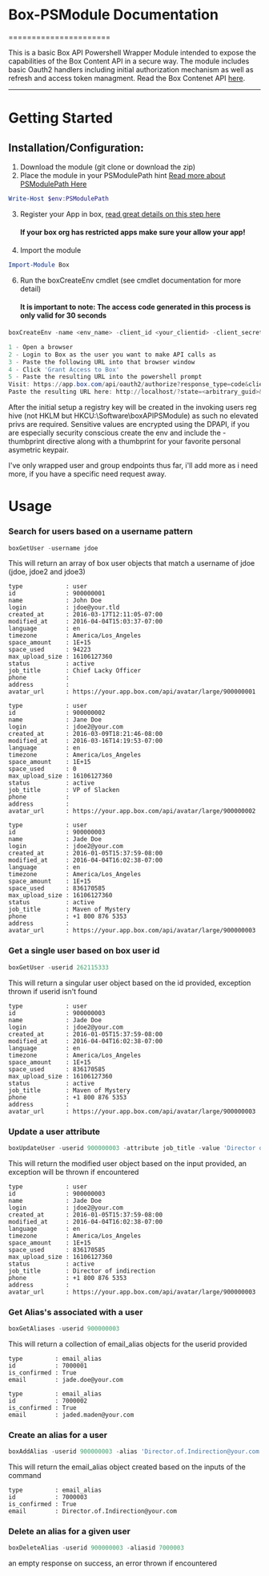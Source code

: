 # Box-PSModule Documentation
======================

This is a basic Box API Powershell Wrapper Module intended to expose the capabilities of the Box Content API in a secure way.  The module includes basic Oauth2 handlers including initial authorization mechanism as well as refresh and access token managment. Read the Box Contenet API [here](https://box-content.readme.io/reference).

--------

# Getting Started
## Installation/Configuration:
1. Download the module (git clone or download the zip)
2. Place the module in your PSModulePath hint [Read more about PSModulePath Here](https://msdn.microsoft.com/en-us/library/dd878324%28v=vs.85%29.aspx)

```powershell
Write-Host $env:PSModulePath
```
3. Register your App in box, [read great details on this step here](https://box-content.readme.io/docs/oauth-20)

    #### If your box org has restricted apps make sure your allow your app!

4. Import the module

```powershell
Import-Module Box
```
6. Run the boxCreateEnv cmdlet (see cmdlet documentation for more detail)
    #### It is important to note: The access code generated in this process is only valid for 30 seconds

```powershell
boxCreateEnv -name <env_name> -client_id <your_clientid> -client_secret <your_client_secret>

1 - Open a browser
2 - Login to Box as the user you want to make API calls as
3 - Paste the following URL into that browser window
4 - Click 'Grant Access to Box'
5 - Paste the resulting URL into the powershell prompt
Visit: https://app.box.com/api/oauth2/authorize?response_type=code&client_id=<your_clientid>&state=<arbitrary_guid>
Paste the resulting URL here: http://localhost/?state=<arbitrary_guid>&code=<your_access_code>
```

After the initial setup a registry key will be created in the invoking users reg hive (not HKLM but HKCU:\Software\boxAPIPSModule) as such no elevated privs are required. Sensitive values are encrypted using the DPAPI, if you are especially security conscious create the env and include the -thumbprint directive along with a thumbprint for your favorite personal asymetric keypair.

I've only wrapped user and group endpoints thus far, i'll add more as i need more, if you have a specific need request away.

# Usage

### Search for users based on a username pattern
``` powershell
boxGetUser -username jdoe
```
This will return an array of box user objects that match a username of jdoe (jdoe, jdoe2 and jdoe3)

```
type            : user
id              : 900000001
name            : John Doe
login           : jdoe@your.tld
created_at      : 2016-03-17T12:11:05-07:00
modified_at     : 2016-04-04T15:03:37-07:00
language        : en
timezone        : America/Los_Angeles
space_amount    : 1E+15
space_used      : 94223
max_upload_size : 16106127360
status          : active
job_title       : Chief Lacky Officer
phone           : 
address         : 
avatar_url      : https://your.app.box.com/api/avatar/large/900000001

type            : user
id              : 900000002
name            : Jane Doe
login           : jdoe2@your.com
created_at      : 2016-03-09T18:21:46-08:00
modified_at     : 2016-03-16T14:19:53-07:00
language        : en
timezone        : America/Los_Angeles
space_amount    : 1E+15
space_used      : 0
max_upload_size : 16106127360
status          : active
job_title       : VP of Slacken
phone           : 
address         : 
avatar_url      : https://your.app.box.com/api/avatar/large/900000002

type            : user
id              : 900000003
name            : Jade Doe
login           : jdoe2@your.com
created_at      : 2016-01-05T15:37:59-08:00
modified_at     : 2016-04-04T16:02:38-07:00
language        : en
timezone        : America/Los_Angeles
space_amount    : 1E+15
space_used      : 836170585
max_upload_size : 16106127360
status          : active
job_title       : Maven of Mystery
phone           : +1 800 876 5353
address         : 
avatar_url      : https://your.app.box.com/api/avatar/large/900000003
```

### Get a single user based on box user id
```powershell
boxGetUser -userid 262115333
```
This will return a singular user object based on the id provided, exception thrown if userid isn't found

```
type            : user
id              : 900000003
name            : Jade Doe
login           : jdoe2@your.com
created_at      : 2016-01-05T15:37:59-08:00
modified_at     : 2016-04-04T16:02:38-07:00
language        : en
timezone        : America/Los_Angeles
space_amount    : 1E+15
space_used      : 836170585
max_upload_size : 16106127360
status          : active
job_title       : Maven of Mystery
phone           : +1 800 876 5353
address         : 
avatar_url      : https://your.app.box.com/api/avatar/large/900000003
```

### Update a user attribute
```powershell
boxUpdateUser -userid 900000003 -attribute job_title -value 'Director of indirection'
```
This will return the modified user object based on the input provided, an exception will be thrown if encountered

```
type            : user
id              : 900000003
name            : Jade Doe
login           : jdoe2@your.com
created_at      : 2016-01-05T15:37:59-08:00
modified_at     : 2016-04-04T16:02:38-07:00
language        : en
timezone        : America/Los_Angeles
space_amount    : 1E+15
space_used      : 836170585
max_upload_size : 16106127360
status          : active
job_title       : Director of indirection
phone           : +1 800 876 5353
address         : 
avatar_url      : https://your.app.box.com/api/avatar/large/900000003
```

### Get Alias's associated with a user
```powershell
boxGetAliases -userid 900000003
```
This will return a collection of email_alias objects for the userid provided

```
type         : email_alias
id           : 7000001
is_confirmed : True
email        : jade.doe@your.com

type         : email_alias
id           : 7000002
is_confirmed : True
email        : jaded.maden@your.com
```

### Create an alias for a user
```powershell
boxAddAlias -userid 900000003 -alias 'Director.of.Indirection@your.com'
```
This will return the email_alias object created based on the inputs of the command
```
type         : email_alias
id           : 7000003
is_confirmed : True
email        : Director.of.Indirection@your.com
```

### Delete an alias for a given user
```powershell
boxDeleteAlias -userid 900000003 -aliasid 7000003
```
an empty response on success, an error thrown if encountered
